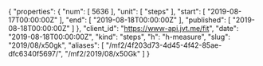 {
  "properties": {
    "num": [
      5636
    ],
    "unit": [
      "steps"
    ],
    "start": [
      "2019-08-17T00:00:00Z"
    ],
    "end": [
      "2019-08-18T00:00:00Z"
    ],
    "published": [
      "2019-08-18T00:00:00Z"
    ]
  },
  "client_id": "https://www-api.jvt.me/fit",
  "date": "2019-08-18T00:00:00Z",
  "kind": "steps",
  "h": "h-measure",
  "slug": "2019/08/x50gk",
  "aliases": [
    "/mf2/4f203d73-4d45-4f42-85ae-dfc6340f5697/",
    "/mf2/2019/08/x50Gk"
  ]
}
